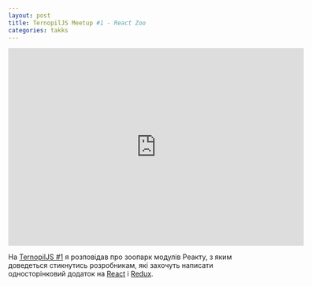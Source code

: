 ```yaml
---
layout: post
title: TernopilJS Meetup #1 - React Zoo
categories: takks
---
```


<iframe width="600" height="400" src="https://www.youtube.com/embed/mNIQAiCb67s" frameborder="0" allowfullscreen></iframe> 

На [TernopilJS #1](https://www.facebook.com/TernopilJS) я розповідав про зоопарк модулів Реакту, з яким доведеться стикнутись розробникам, які захочуть написати односторінковий додаток на [React](https://facebook.github.io/react/) і [Redux](https://github.com/reactjs/redux).